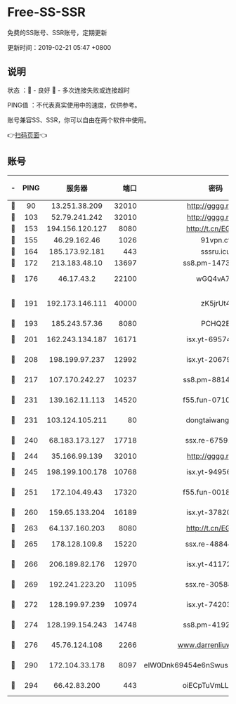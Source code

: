 # Free-SS-SSR

免费的SS账号、SSR账号，定期更新

更新时间：2019-02-21 05:47 +0800

## 说明

状态     ：🙂 - 良好 🙁 - 多次连接失败或连接超时

PING值   ：不代表真实使用中的速度，仅供参考。

账号兼容SS、SSR，你可以自由在两个软件中使用。

👉[扫码页面](https://liesauer.github.io/free-ss-ssr.github.io/)👈

## 账号

|-|PING|服务器|端口|密码|加密方式|区域|
|:----:|:----:|:-----:|-----:|:----:|:----:|:----:|
|🙂|90|13.251.38.209|32010|http://gggg.rocks|chacha20|SG|
|🙂|103|52.79.241.242|32010|http://gggg.rocks|chacha20|KR|
|🙂|153|194.156.120.127|8080|http://t.cn/EGJIyrl|rc4-md5|RU|
|🙂|155|46.29.162.46|1026|91vpn.cf|rc4-md5|RU|
|🙂|164|185.173.92.181|443|sssru.icu|rc4-md5|RU|
|🙂|172|213.183.48.10|13697|ss8.pm-14730262|rc4-md5|RU|
|🙂|176|46.17.43.2|22100|wGQ4vA7D|aes-256-gcm|RU|
|🙂|191|192.173.146.111|40000|zK5jrUt4|chacha20-ietf-poly1305|US|
|🙂|193|185.243.57.36|8080|PCHQ2E|rc4-md5|US|
|🙂|201|162.243.134.187|16171|isx.yt-69574996|aes-256-cfb|US|
|🙂|208|198.199.97.237|12992|isx.yt-20679076|aes-256-cfb|US|
|🙂|217|107.170.242.27|10237|ss8.pm-88140208|aes-256-cfb|US|
|🙂|231|139.162.11.113|14520|f55.fun-07100280|aes-256-cfb|SG|
|🙂|231|103.124.105.211|80|dongtaiwang.com|aes-256-cfb|US|
|🙂|240|68.183.173.127|17718|ssx.re-67591839|aes-256-cfb|US|
|🙂|244|35.166.99.139|32010|http://gggg.rocks|chacha20|US|
|🙂|245|198.199.100.178|10768|isx.yt-94956112|aes-256-cfb|US|
|🙂|251|172.104.49.43|17320|f55.fun-00182763|aes-256-cfb|SG|
|🙂|260|159.65.133.204|16189|isx.yt-37820855|aes-256-cfb|SG|
|🙂|263|64.137.160.203|8080|http://t.cn/EGJIyrl|rc4-md5|CA|
|🙂|265|178.128.109.8|15220|ssx.re-48844991|aes-256-cfb|SG|
|🙂|266|206.189.82.176|12970|isx.yt-41172883|aes-256-cfb|SG|
|🙂|269|192.241.223.20|11095|ssx.re-30588279|aes-256-cfb|US|
|🙂|272|128.199.97.239|10974|isx.yt-74203101|aes-256-cfb|SG|
|🙂|274|128.199.154.243|14748|ss8.pm-41926117|aes-256-cfb|SG|
|🙂|276|45.76.124.108|2266|www.darrenliuwei.com|aes-256-cfb|AU|
|🙂|290|172.104.33.178|8097|eIW0Dnk69454e6nSwuspv9DmS201tQ0D|aes-256-cfb|SG|
|🙂|294|66.42.83.200|443|oiECpTuVmLLxk4Ts|aes-256-cfb|US|
